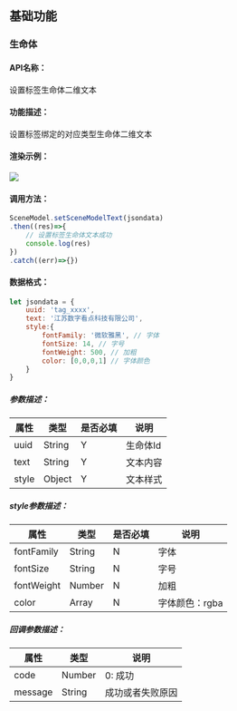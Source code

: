 <!--
 * @Author: your name
 * @Date: 2022-3-30 14:36:42
 * @LastEditTime: 2022-05-23 22:07:56
 * @LastEditors: 关广强 ggq@jsszkd.com
 * @Description: 打开koroFileHeader查看配置 进行设置: https://github.com/OBKoro1/koro1FileHeader/wiki/%E9%85%8D%E7%BD%AE
 * @FilePath: /KD-API-DOCS/public/md/api/获取场景列表.md
-->
## 基础功能
### 生命体

#### API名称：
设置标签生命体二维文本
#### 功能描述：

设置标签绑定的对应类型生命体二维文本

#### 渲染示例：
![](../../image/example/设置标签生命体二维文本.webp)
#### 调用方法：

``` javascript
SceneModel.setSceneModelText(jsondata)
.then((res)=>{
    // 设置标签⽣命体⽂本成功
    console.log(res)
})
.catch((err)=>{})
```


#### 数据格式：

```javascript
let jsondata = {
    uuid: 'tag_xxxx',
    text: '江苏数字看点科技有限公司',
    style:{
        fontFamily: '微软雅⿊', // 字体
        fontSize: 14, // 字号
        fontWeight: 500, // 加粗
        color: [0,0,0,1] // 字体颜⾊
    }
}
```
##### 参数描述：

| 属性    | 类型            | 是否必填 | 说明        |
| ------- |---------------|------|-----------|
| uuid    | String | Y    | 生命体Id     |
| text    | String        | Y    | 文本内容 |
| style    | Object        | Y    | 文本样式 |

##### style参数描述：

| 属性    | 类型            | 是否必填 | 说明        |
| ------- |---------------|------|-----------|
| fontFamily    | String | N    | 字体     |
| fontSize    | String        | N    | 字号 |
| fontWeight    | Number        | N    | 加粗 |
| color    |Array        | N    | 字体颜色：rgba |


##### 回调参数描述：
| 属性    | 类型   | 说明                     |
| ------- | ------ | ------------------------ |
| code    | Number | 0: 成功  |
| message    | String | 成功或者失败原因  |

